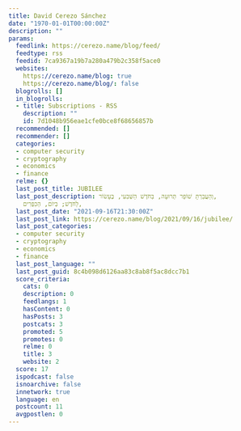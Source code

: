 ```yaml
---
title: David Cerezo Sánchez
date: "1970-01-01T00:00:00Z"
description: ""
params:
  feedlink: https://cerezo.name/blog/feed/
  feedtype: rss
  feedid: 7ca9367a19b7a280a479b2c358f5ace0
  websites:
    https://cerezo.name/blog: true
    https://cerezo.name/blog/: false
  blogrolls: []
  in_blogrolls:
  - title: Subscriptions - RSS
    description: ""
    id: 7d1048b956eae1cfe0bce8f68656857b
  recommended: []
  recommender: []
  categories:
  - computer security
  - cryptography
  - economics
  - finance
  relme: {}
  last_post_title: JUBILEE
  last_post_description: וְהַעֲבַרְתָּ שׁוֹפַר תְּרוּעָה, בַּחֹדֶשׁ הַשְּׁבִעִי, בֶּעָשׂוֹר,
    לַחֹדֶשׁ; בְּיוֹם, הַכִּפֻּרִים,
  last_post_date: "2021-09-16T21:30:00Z"
  last_post_link: https://cerezo.name/blog/2021/09/16/jubilee/
  last_post_categories:
  - computer security
  - cryptography
  - economics
  - finance
  last_post_language: ""
  last_post_guid: 8c4b098d6126aa83c8ab8f5ac8dcc7b1
  score_criteria:
    cats: 0
    description: 0
    feedlangs: 1
    hasContent: 0
    hasPosts: 3
    postcats: 3
    promoted: 5
    promotes: 0
    relme: 0
    title: 3
    website: 2
  score: 17
  ispodcast: false
  isnoarchive: false
  innetwork: true
  language: en
  postcount: 11
  avgpostlen: 0
---
```

